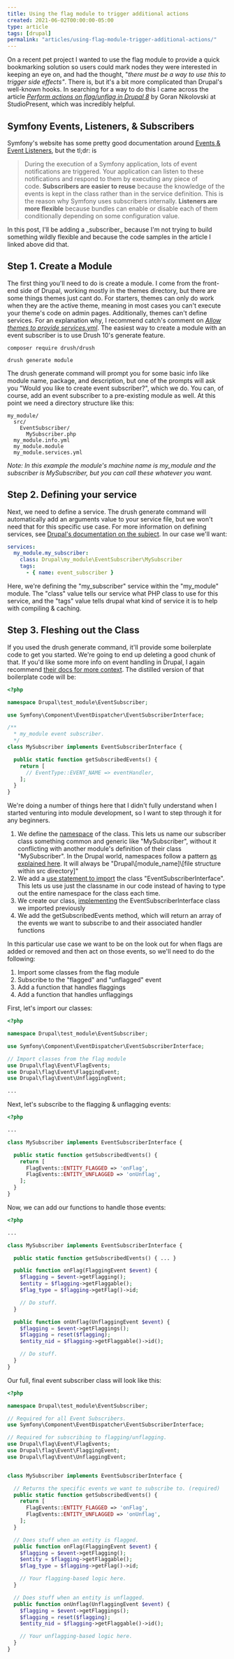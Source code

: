 ```yaml
---
title: Using the flag module to trigger additional actions
created: 2021-06-02T00:00:00-05:00
type: article
tags: [drupal]
permalink: "articles/using-flag-module-trigger-additional-actions/"
---
```


On a recent pet project I wanted to use the flag module to provide a quick bookmarking solution so users could mark nodes they were interested in keeping an eye on, and had the thought, "_there must be a way to use this to trigger side effects"_. There is, but it's a bit more complicated than Drupal's well-known hooks. In searching for a way to do this I came across the article [_Perform actions on flag/unflag in Drupal 8_](https://dev.studiopresent.com/blog/back-end/perform-actions-flag-unflag-drupal-8) by Goran Nikolovski at StudioPresent, which was incredibly helpful.

## Symfony Events, Listeners, & Subscribers

Symfony's website has some pretty good documentation around [Events & Event Listeners](https://symfony.com/doc/current/event_dispatcher.html), but the tl;dr: is 

> During the execution of a Symfony application, lots of event notifications are triggered. Your application can listen to these notifications and respond to them by executing any piece of code. **Subscribers are easier to reuse** because the knowledge of the events is kept in the class rather than in the service definition. This is the reason why Symfony uses subscribers internally. **Listeners are more flexible** because bundles can enable or disable each of them conditionally depending on some configuration value.

In this post, I'll be adding a \_subscriber\_ because I'm not trying to build something wildly flexible and because the code samples in the article I linked above did that.

## Step 1. Create a Module

The first thing you'll need to do is create a module. I come from the front-end side of Drupal, working mostly in the themes directory, but there are some things themes just cant do. For starters, themes can only do work when they are the active theme, meaning in most cases you can't execute your theme's code on admin pages. Additionally, themes can't define services. For an explanation why, I recommend catch's comment on [_Allow themes to provide services.yml_](https://www.drupal.org/project/drupal/issues/2002606#comment-10786044). The easiest way to create a module with an event subscriber is to use Drush 10's generate feature.

```
composer require drush/drush

drush generate module
```

The drush generate command will prompt you for some basic info like module name, package, and description, but one of the prompts will ask you "Would you like to create event subscriber?", which we do. You can, of course, add an event subscriber to a pre-existing module as well. At this point we need a directory structure like this:

```
my_module/
  src/
    EventSubscriber/
      MySubscriber.php
  my_module.info.yml
  my_module.module
  my_module.services.yml
```

_Note: In this example the module's machine name is my\_module and the subscriber is MySubscriber, but you can call these whatever you want._

## Step 2. Defining your service

Next, we need to define a service. The drush generate command will automatically add an arguments value to your service file, but we won't need that for this specific use case. For more information on defining services, see [Drupal's documentation on the subject](https://www.drupal.org/docs/drupal-apis/services-and-dependency-injection/structure-of-a-service-file). In our case we'll want:

```yml
services:
  my_module.my_subscriber:
    class: Drupal\my_module\EventSubscriber\MySubscriber
    tags:
      - { name: event_subscriber }
```

Here, we're defining the "my\_subscriber" service within the "my\_module" module. The "class" value tells our service what PHP class to use for this service, and the "tags" value tells drupal what kind of service it is to help with compiling & caching.

## Step 3. Fleshing out the Class

If you used the drush generate command, it'll provide some boilerplate code to get you started. We're going to end up deleting a good chunk of that. If you'd like some more info on event handling in Drupal, I again recommend [their docs for more context](https://www.drupal.org/docs/creating-custom-modules/subscribe-to-and-dispatch-events). The distilled version of that boilerplate code will be:

```php
<?php

namespace Drupal\test_module\EventSubscriber;

use Symfony\Component\EventDispatcher\EventSubscriberInterface;

/**
  * my_module event subscriber.
  */
class MySubscriber implements EventSubscriberInterface {

  public static function getSubscribedEvents() {
    return [
      // EventType::EVENT_NAME => eventHandler,
    ];
  }
}
```

We're doing a number of things here that I didn't fully understand when I started venturing into module development, so I want to step through it for any beginners.

1. We define the [namespace](https://www.php.net/manual/en/language.namespaces.rationale.php) of the class. This lets us name our subscriber class something common and generic like "MySubscriber", without it conflicting with another module's definition of their class "MySubscriber". In the Drupal world, namespaces follow a pattern [as explained here](https://www.drupal.org/docs/develop/standards/psr-4-namespaces-and-autoloading-in-drupal-8). It will always be "Drupal\\\[module\_name\]\\\[file structure within src directory\]"
2. We add a [use statement to import](https://www.php.net/manual/en/language.namespaces.importing.php) the class "EventSubscriberInterface". This lets us use just the classname in our code instead of having to type out the entire namespace for the class each time.
3. We create our class, [implementing](https://www.php.net/manual/en/language.oop5.interfaces.php) the EventSubscriberInterface class we imported previously
4. We add the getSubscribedEvents method, which will return an array of the events we want to subscribe to and their associated handler functions

In this particular use case we want to be on the look out for when flags are added or removed and then act on those events, so we'll need to do the following:

1. Import some classes from the flag module
2. Subscribe to the "flagged" and "unflagged" event
3. Add a function that handles flaggings
4. Add a function that handles unflaggings

First, let's import our classes:

```php
<?php

namespace Drupal\test_module\EventSubscriber;

use Symfony\Component\EventDispatcher\EventSubscriberInterface;

// Import classes from the flag module
use Drupal\flag\Event\FlagEvents;
use Drupal\flag\Event\FlaggingEvent;
use Drupal\flag\Event\UnflaggingEvent;

...
```

Next, let's subscribe to the flagging & unflagging events:

```php
<?php

...

class MySubscriber implements EventSubscriberInterface {

  public static function getSubscribedEvents() {
    return [
      FlagEvents::ENTITY_FLAGGED => 'onFlag',
      FlagEvents::ENTITY_UNFLAGGED => 'onUnflag',
    ];
  }
}
```

Now, we can add our functions to handle those events:

```php
<?php

...

class MySubscriber implements EventSubscriberInterface {

  public static function getSubscribedEvents() { ... }

  public function onFlag(FlaggingEvent $event) {
    $flagging = $event->getFlagging();
    $entity = $flagging->getFlaggable();
    $flag_type = $flagging->getFlag()->id;

    // Do stuff.
  }

  public function onUnflag(UnflaggingEvent $event) {
    $flagging = $event->getFlaggings();
    $flagging = reset($flagging);
    $entity_nid = $flagging->getFlaggable()->id();

    // Do stuff.
  }
}
```

Our full, final event subscriber class will look like this:

```php
<?php

namespace Drupal\test_module\EventSubscriber;

// Required for all Event Subscribers.
use Symfony\Component\EventDispatcher\EventSubscriberInterface;

// Required for subscribing to flagging/unflagging.
use Drupal\flag\Event\FlagEvents;
use Drupal\flag\Event\FlaggingEvent;
use Drupal\flag\Event\UnflaggingEvent;


class MySubscriber implements EventSubscriberInterface {

  // Returns the specific events we want to subscribe to. (required)
  public static function getSubscribedEvents() {
    return [
      FlagEvents::ENTITY_FLAGGED => 'onFlag',
      FlagEvents::ENTITY_UNFLAGGED => 'onUnflag',
    ];
  }

  // Does stuff when an entity is flagged.
  public function onFlag(FlaggingEvent $event) {
    $flagging = $event->getFlagging();
    $entity = $flagging->getFlaggable();
    $flag_type = $flagging->getFlag()->id;

    // Your flagging-based logic here.
  }

  // Does stuff when an entity is unflagged.
  public function onUnflag(UnflaggingEvent $event) {
    $flagging = $event->getFlaggings();
    $flagging = reset($flagging);
    $entity_nid = $flagging->getFlaggable()->id();

    // Your unflagging-based logic here.
  }
}
```
